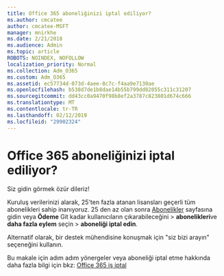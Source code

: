 ```yaml
---
title: Office 365 aboneliğinizi iptal ediliyor?
ms.author: cmcatee
author: cmcatee-MSFT
manager: mnirkhe
ms.date: 2/21/2018
ms.audience: Admin
ms.topic: article
ROBOTS: NOINDEX, NOFOLLOW
localization_priority: Normal
ms.collection: Adm_O365
ms.custom: Adm_O365
ms.assetid: ec57734d-073d-4aee-8c7c-f4aa9e7130ae
ms.openlocfilehash: b538d7de1b8dae14b55b799dd02055c311c31207
ms.sourcegitcommit: dd43cc0a9470f98b8ef2a3787c823801d674c666
ms.translationtype: MT
ms.contentlocale: tr-TR
ms.lasthandoff: 02/12/2019
ms.locfileid: "29902324"
---
```

# <a name="canceling-your-office-365-subscription"></a>Office 365 aboneliğinizi iptal ediliyor?

Siz gidin görmek özür dileriz!
  
Kuruluş verilerinizi alarak, 25'ten fazla atanan lisansları geçerli tüm abonelikleri sahip inanıyoruz. 25 den az olan sonra [Abonelikler](https://go.microsoft.com/fwlink/p/?linkid=842054) sayfasına gidin veya **Ödeme** Git kadar kullanıcıların çıkarabileceğini \> **abonelikleri**ve **daha fazla eylem** seçin \> **aboneliği iptal edin**.
  
Alternatif olarak, bir destek mühendisine konuşmak için "siz bizi arayın" seçeneğini kullanın.
  
Bu makale için adım adım yönergeler veya aboneliği iptal etme hakkında daha fazla bilgi için bkz: [Office 365 iş iptal](https://support.office.com/article/b1bc0bef-4608-4601-813a-cdd9f746709a)
  

